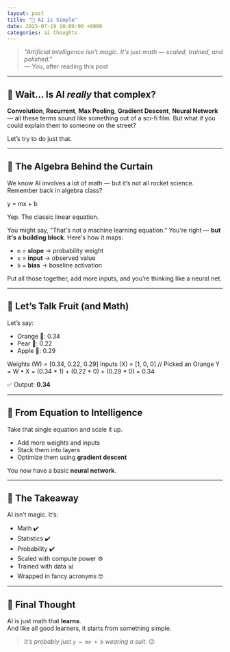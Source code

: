 ```yaml
---
layout: post
title: "🧠 AI is Simple"
date: 2025-07-19 10:00:00 +0000
categories: ai thoughts
---
```


> _"Artificial Intelligence isn't magic. It's just math — scaled, trained, and polished."_  
> — You, after reading this post

---

## 🤖 Wait... Is AI *really* that complex?

**Convolution**, **Recurrent**, **Max Pooling**, **Gradient Descent**, **Neural Network** — all these terms sound like something out of a sci-fi film. But what if you could explain them to someone on the street?

Let’s try to do just that.

---

## 🧮 The Algebra Behind the Curtain

We know AI involves a lot of math — but it’s not all rocket science. Remember back in algebra class?

y = mx + b


Yep. The classic linear equation.

You might say, "That's not a machine learning equation." You're right — **but it's a building block**. Here's how it maps:

- `m` = **slope** → probability weight  
- `x` = **input** → observed value  
- `b` = **bias** → baseline activation

Put all those together, add more inputs, and you’re thinking like a neural net.

---

## 🍊 Let’s Talk Fruit (and Math)

Let’s say:

- Orange 🍊: 0.34  
- Pear 🍐: 0.22  
- Apple 🍎: 0.29

Weights (W) = [0.34, 0.22, 0.29]
Inputs (X) = [1, 0, 0] // Picked an Orange
Y = W • X = (0.34 * 1) + (0.22 * 0) + (0.29 * 0) = 0.34


✅ Output: **0.34**

---

## 🧠 From Equation to Intelligence

Take that single equation and scale it up.

- Add more weights and inputs  
- Stack them into layers  
- Optimize them using **gradient descent**

You now have a basic **neural network**.

---

## 🎯 The Takeaway

AI isn’t magic. It’s:

- Math ✔️  
- Statistics ✔️  
- Probability ✔️  
- Scaled with compute power ⚙️  
- Trained with data 📊  
- Wrapped in fancy acronyms 🤓

---

## 🚀 Final Thought

AI is just math that **learns**.  
And like all good learners, it starts from something simple.

> _It’s probably just `y = mx + b` wearing a suit._ 😉